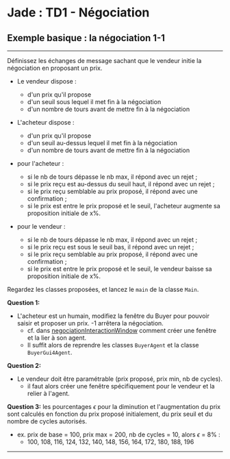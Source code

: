 # Jade : TD1 - Négociation

## Exemple basique : la négociation 1-1 
 
---

Définissez les échanges de message sachant que le vendeur initie la négociation en proposant un prix.
 - Le vendeur dispose : 
   - d'un prix qu'il propose
   - d'un seuil sous lequel il met fin à la négociation
   - d'un nombre de tours avant de mettre fin à la négociation

 - L'acheteur dispose :
   - d'un prix qu'il propose
   - d'un seuil au-dessus lequel il met fin à la négociation
   - d'un nombre de tours avant de mettre fin à la négociation

 - pour l'acheteur : 
   - si le nb de tours dépasse le nb max, il répond avec un rejet ;
   - si le prix reçu est au-dessus du seuil haut, il répond avec un rejet ;
   - si le prix reçu semblable au prix proposé, il répond avec une confirmation ;
   - si le prix est entre le prix proposé et le seuil, l'acheteur augmente sa proposition initiale de x%.

- pour le vendeur :
  - si le nb de tours dépasse le nb max, il répond avec un rejet ;
  - si le prix reçu est sous le seuil bas, il répond avec un rejet ;
  - si le prix reçu semblable au prix proposé, il répond avec une confirmation ;
  - si le prix est entre le prix proposé et le seuil, le vendeur baisse sa proposition initiale de x%.

Regardez les classes proposées, et lancez le `main` de la classe `Main`.

**Question 1:**
- L'acheteur est un humain, modifiez la fenêtre du Buyer pour pouvoir saisir et proposer un prix. -1 arrêtera la négociation.
    - cf. dans [negociationInteractionWindow](https://github.com/EmmanuelADAM/jade/tree/english/td/negociationInteractionWindow) comment créer une fenêtre et la lier à son agent.
    - Il suffit alors de reprendre les classes `BuyerAgent` et la classe  `BuyerGui4Agent`.

**Question 2:**
- Le vendeur doit être paramétrable (prix proposé, prix min, nb de cycles).
    - il faut alors créer une fenêtre spécifiquement pour le vendeur et la relier à l'agent.

**Question 3:** les pourcentages $\epsilon$ pour la diminution et l'augmentation du prix sont calculés en fonction du prix proposé initialement, du prix seuil et du nombre de cycles autorisés.
- ex. prix de base = 100, prix max = 200, nb de cycles = 10, alors $\epsilon$ = 8% :
    - 100, 108, 116, 124, 132, 140, 148, 156, 164, 172, 180, 188, 196



---